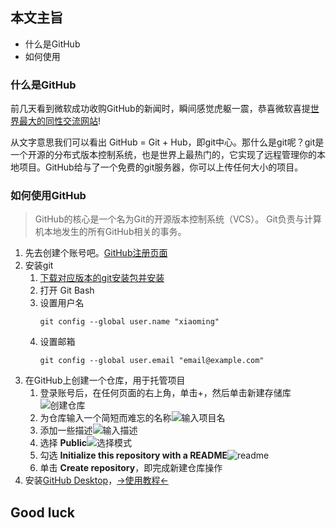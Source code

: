 ## 本文主旨

* 什么是GitHub
* 如何使用

### 什么是GitHub

前几天看到微软成功收购GitHub的新闻时，瞬间感觉虎躯一震，恭喜微软喜提[世界最大的同性交流网站](https://github.com/)!

从文字意思我们可以看出 GitHub = Git + Hub，即git中心。那什么是git呢？git是一个开源的分布式版本控制系统，也是世界上最热门的，它实现了远程管理你的本地项目。GitHub给与了一个免费的git服务器，你可以上传任何大小的项目。

### 如何使用GitHub

> GitHub的核心是一个名为Git的开源版本控制系统（VCS）。 Git负责与计算机本地发生的所有GitHub相关的事务。

1. 先去创建个账号吧。[GitHub注册页面](https://github.com/)
2. 安装git
    1. [下载对应版本的git安装包并安装](https://git-scm.com/downloads)
    2. 打开 Git Bash
    3. 设置用户名
        ```shell
        git config --global user.name "xiaoming"
        ```
    4. 设置邮箱
        ```shell
        git config --global user.email "email@example.com"
        ```
3. 在GitHub上创建一个仓库，用于托管项目
    1. 登录账号后，在任何页面的右上角，单击+，然后单击新建存储库![创建仓库](https://help.github.com/assets/images/help/repository/repo-create.png)
    2. 为仓库输入一个简短而难忘的名称![输入项目名](https://help.github.com/assets/images/help/repository/create-repository-name.png)
    3. 添加一些描述![输入描述](https://help.github.com/assets/images/help/repository/create-repository-desc.png)
    4. 选择 **Public**![选择模式](https://help.github.com/assets/images/help/repository/create-repository-public-private.png)
    5. 勾选 **Initialize this repository with a README**![readme](https://help.github.com/assets/images/help/repository/create-repository-init-readme.png)
    6. 单击 **Create repository**，即完成新建仓库操作
4. 安装[GitHub Desktop](https://desktop.github.com/)，[->使用教程<-](https://help.github.com/desktop/guides/contributing-to-projects/)

## Good luck
